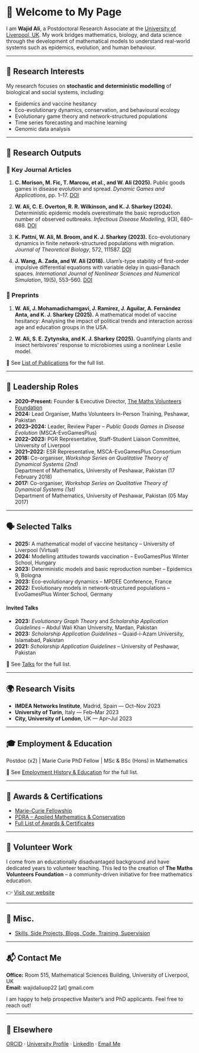 # 👋 Welcome to My Page

I am **Wajid Ali**, a Postdoctoral Research Associate at the [University of Liverpool, UK](https://www.liv.ac.uk/people/wajid-ali). My work bridges mathematics, biology, and data science through the development of mathematical models to understand real-world systems such as epidemics, evolution, and human behaviour.

---

## 🔬 Research Interests

My research focuses on **stochastic and deterministic modelling** of biological and social systems, including:

- Epidemics and vaccine hesitancy  
- Eco-evolutionary dynamics, conservation, and behavioural ecology  
- Evolutionary game theory and network-structured populations  
- Time series forecasting and machine learning  
- Genomic data analysis  

---

## 📄 Research Outputs

### 🧪 Key Journal Articles

1. **C. Morison, M. Fic, T. Marcou, et al., and W. Ali (2025).** Public goods games in disease evolution and spread. *Dynamic Games and Applications*, pp. 1–17. [DOI](https://doi.org/10.1007/s13235-025-00619-5)

2. **W. Ali, C. E. Overton, R. R. Wilkinson, and K. J. Sharkey (2024).** Deterministic epidemic models overestimate the basic reproduction number of observed outbreaks. *Infectious Disease Modelling*, 9(3), 680–688. [DOI](https://doi.org/10.1016/j.idm.2024.02.007)

3. **K. Pattni, W. Ali, M. Broom, and K. J. Sharkey (2023).** Eco-evolutionary dynamics in finite network-structured populations with migration. *Journal of Theoretical Biology*, 572, 111587. [DOI](https://doi.org/10.1016/j.jtbi.2023.111587)

4. **J. Wang, A. Zada, and W. Ali (2018).** Ulam’s-type stability of first-order impulsive differential equations with variable delay in quasi–Banach spaces. *International Journal of Nonlinear Sciences and Numerical Simulation*, 19(5), 553–560. [DOI](https://doi.org/10.1515/ijnsns-2017-0245)

### 📘 Preprints

1. **W. Ali, J. Mohamadichamgavi, J. Ramirez, J. Aguilar, A. Fernández Anta, and K. J. Sharkey (2025).** A mathematical model of vaccine hesitancy: Analysing the impact of political trends and interaction across age and education groups in the USA.

2. **W. Ali, S. E. Zytynska, and K. J. Sharkey (2025).** Quantifying plants and insect herbivores’ response to microbiomes using a nonlinear Leslie model.

📍 See [List of Publications](publications.md) for the full list.

---

## 🧠 Leadership Roles

- **2020–Present:** Founder & Executive Director, [The Maths Volunteers Foundation](https://www.mathsvolunteers.com)  
- **2024:** Lead Organiser, Maths Volunteers In-Person Training, Peshawar, Pakistan  
- **2023–2024:** Leader, Review Paper – *Public Goods Games in Disease Evolution* (MSCA-EvoGamesPlus)  
- **2022–2023:** PGR Representative, Staff-Student Liaison Committee, University of Liverpool  
- **2021–2022:** ESR Representative, MSCA-EvoGamesPlus Consortium  
- **2018:** Co-organiser, *Workshop Series on Qualitative Theory of Dynamical Systems (2nd)*  
  Department of Mathematics, University of Peshawar, Pakistan (17 February 2018)  
- **2017:** Co-organiser, *Workshop Series on Qualitative Theory of Dynamical Systems (1st)*  
  Department of Mathematics, University of Peshawar, Pakistan (05 May 2017)

---

## 🗣️ Selected Talks

- **2025:** A mathematical model of vaccine hesitancy – University of Liverpool (Virtual)  
- **2024:** Modelling attitudes towards vaccination – EvoGamesPlus Winter School, Hungary  
- **2023:** Deterministic models and basic reproduction number – Epidemics 9, Bologna  
- **2023:** Eco-evolutionary dynamics – MPDEE Conference, France  
- **2022:** Evolutionary models in network-structured populations – EvoGamesPlus Winter School, Germany  

#### Invited Talks

- **2023:** *Evolutionary Graph Theory* and *Scholarship Application Guidelines* – Abdul Wali Khan University, Mardan, Pakistan  
- **2023:** *Scholarship Application Guidelines* – Quaid-i-Azam University, Islamabad, Pakistan  
- **2021:** *Scholarship Application Guidelines* – University of Peshawar, Pakistan  

📍 See [Talks](talks.md) for the full list.

---

## 🌍 Research Visits

- **IMDEA Networks Institute**, Madrid, Spain — Oct–Nov 2023  
- **University of Turin**, Italy — Feb–Mar 2023  
- **City, University of London**, UK — Apr–Jul 2023  

---

## 🎓 Employment & Education

Postdoc (x2) | Marie Curie PhD Fellow | MSc & BSc (Hons) in Mathematics  

📍 See [Employment History & Education](employment_education.md) for the full list.

---

## 🏅 Awards & Certifications

- [Marie–Curie Fellowship](awards_certificates.md)  
- [PDRA – Applied Mathematics & Conservation](awards_certificates.md)  
- [Full List of Awards & Certificates](awards_certificates.md)

---

## 🤝 Volunteer Work

I come from an educationally disadvantaged background and have dedicated years to volunteer teaching. This led to the creation of **The Maths Volunteers Foundation** – a community-driven initiative for free mathematics education.

👉 [Visit our website](https://www.mathsvolunteers.com)

---

## 📌 Misc.

- [Skills, Side Projects, Blogs, Code, Training, Supervision](misc.md)

---

## 📬 Contact Me

**Office:** Room 515, Mathematical Sciences Building, University of Liverpool, UK  
**Email:** wajidaliuop22 [at] gmail.com  

I am happy to help prospective Master’s and PhD applicants. Feel free to reach out!

---

## 🔗 Elsewhere

[ORCID](https://orcid.org/0000-0001-5533-1315) · [University Profile](https://www.liverpool.ac.uk/people/wajid-ali) · [LinkedIn](https://www.linkedin.com/in/wajidaliuop22/) · [Email Me](mailto:wajidaliuop22@gmail.com)
